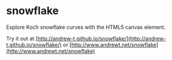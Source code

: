 snowflake
=========

Explore Koch snowflake curves with the HTML5 canvas element.

Try it out at [http://andrew-t.github.io/snowflake/](http://andrew-t.github.io/snowflake/) or [http://www.andrewt.net/snowflake](http://www.andrewt.net/snowflake)
